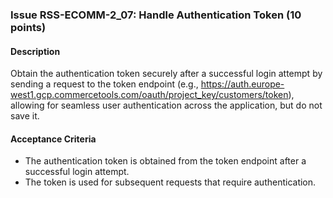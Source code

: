 ### Issue RSS-ECOMM-2_07: Handle Authentication Token (10 points)

#### Description

Obtain the authentication token securely after a successful login attempt by sending a request to the token endpoint (e.g., https://auth.europe-west1.gcp.commercetools.com/oauth/project_key/customers/token), allowing for seamless user authentication across the application, but do not save it.

#### Acceptance Criteria

- The authentication token is obtained from the token endpoint after a successful login attempt.
- The token is used for subsequent requests that require authentication.
